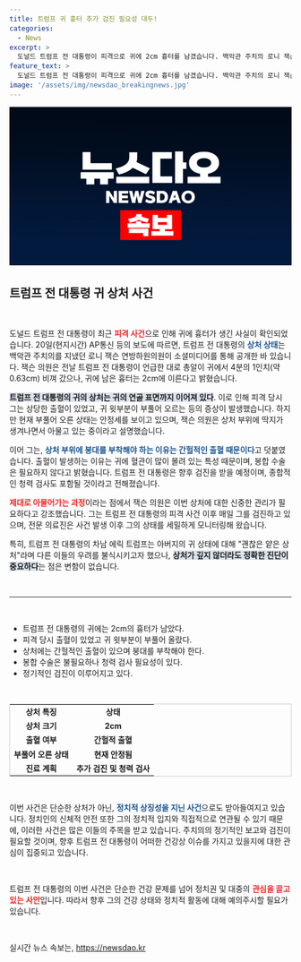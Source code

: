 ```yaml
---
title: 트럼프 귀 흉터 추가 검진 필요성 대두!
categories:
  - News
excerpt: >
  도널드 트럼프 전 대통령이 피격으로 귀에 2cm 흉터를 남겼습니다. 백악관 주치의 로니 잭슨 의원의 설명에 따르면, 총탄은 비껴갔지만, 귀의 상태는 여전히 주목받고 있습니다. 궁금한 재검진 결과는?
feature_text: >
  도널드 트럼프 전 대통령이 피격으로 귀에 2cm 흉터를 남겼습니다. 백악관 주치의 로니 잭슨 의원의 설명에 따르면, 총탄은 비껴갔지만, 귀의 상태는 여전히 주목받고 있습니다. 궁금한 재검진 결과는?
image: '/assets/img/newsdao_breakingnews.jpg'
---
```


<p><img src="/assets/img/newsdao_breakingnews.jpg" alt="koreaapp 속보" /></p>

<h2 data-ke-size="size26">트럼프 전 대통령 귀 상처 사건</h2>

<p data-ke-size="size16">&nbsp;</p>

<p data-ke-size="size16">도널드 트럼프 전 대통령이 최근 <b><span style="color: #ee2323;">피격 사건</span></b>으로 인해 귀에 흉터가 생긴 사실이 확인되었습니다. 20일(현지시간) AP통신 등의 보도에 따르면, 트럼프 전 대통령의 <b><span style="color: #1a5490;">상처 상태</span></b>는 백악관 주치의를 지냈던 로니 잭슨 연방하원의원이 소셜미디어를 통해 공개한 바 있습니다. 잭슨 의원은 전날 트럼프 전 대통령이 언급한 대로 총알이 귀에서 4분의 1인치(약 0.63cm) 비껴 갔으나, 귀에 남은 흉터는 2cm에 이른다고 밝혔습니다.</p>

<p data-ke-size="size16"><b><span style="background-color: #21538527;">트럼프 전 대통령의 귀의 상처는 귀의 연골 표면까지 이어져 있다</span></b>. 이로 인해 피격 당시 그는 상당한 출혈이 있었고, 귀 윗부분이 부풀어 오르는 등의 증상이 발생했습니다. 하지만 현재 부풀어 오른 상태는 안정세를 보이고 있으며, 잭슨 의원은 상처 부위에 딱지가 생겨나면서 아물고 있는 중이라고 설명했습니다.</p>

<p data-ke-size="size16">이어 그는, <b><span style="color: #1a5490;">상처 부위에 붕대를 부착해야 하는 이유는 간헐적인 출혈 때문이다</span></b>고 덧붙였습니다. 출혈이 발생하는 이유는 귀에 혈관이 많이 몰려 있는 특성 때문이며, 봉합 수술은 필요하지 않다고 밝혔습니다. 트럼프 전 대통령은 향후 검진을 받을 예정이며, 종합적인 청력 검사도 포함될 것이라고 전해졌습니다.</p>

<p data-ke-size="size16"><b><span style="color: #ee2323;">제대로 아물어가는 과정</span></b>이라는 점에서 잭슨 의원은 이번 상처에 대한 신중한 관리가 필요하다고 강조했습니다. 그는 트럼프 전 대통령의 피격 사건 이후 매일 그를 검진하고 있으며, 전문 의료진은 사건 발생 이후 그의 상태를 세밀하게 모니터링해 왔습니다.</p>

<p data-ke-size="size16">특히, 트럼프 전 대통령의 차남 에릭 트럼프는 아버지의 귀 상태에 대해 "괜찮은 얕은 상처"라며 다른 이들의 우려를 불식시키고자 했으나, <b><span style="background-color: #21538527;">상처가 깊지 않더라도 정확한 진단이 중요하다</span></b>는 점은 변함이 없습니다.</p>

<p data-ke-size="size16">&nbsp;</p>

<hr />

<p data-ke-size="size16">&nbsp;</p>

<ul>
    <li>트럼프 전 대통령의 귀에는 2cm의 흉터가 남았다.</li>
    <li>피격 당시 출혈이 있었고 귀 윗부분이 부풀어 올랐다.</li>
    <li>상처에는 간헐적인 출혈이 있으며 붕대를 부착해야 한다.</li>
    <li>봉합 수술은 불필요하나 청력 검사 필요성이 있다.</li>
    <li>정기적인 검진이 이루어지고 있다.</li>
</ul>

<p data-ke-size="size16">&nbsp;</p>

<table style="width: 100%; border-collapse: collapse; border: 1px solid #ccc;">
    <tr>
        <td style="text-align: center; height: 17px;"><b>상처 특징</b></td>
        <td style="text-align: center; height: 17px;"><b>상태</b></td>
    </tr>
    <tr>
        <td style="text-align: center; height: 17px;"><b>상처 크기</b></td>
        <td style="text-align: center; height: 17px;"><b>2cm</b></td>
    </tr>
    <tr>
        <td style="text-align: center; height: 17px;"><b>출혈 여부</b></td>
        <td style="text-align: center; height: 17px;"><b>간헐적 출혈</b></td>
    </tr>
    <tr>
        <td style="text-align: center; height: 17px;"><b>부풀어 오른 상태</b></td>
        <td style="text-align: center; height: 17px;"><b>현재 안정됨</b></td>
    </tr>
    <tr>
        <td style="text-align: center; height: 17px;"><b>진료 계획</b></td>
        <td style="text-align: center; height: 17px;"><b>추가 검진 및 청력 검사</b></td>
    </tr>
</table>

<p data-ke-size="size16">&nbsp;</p>

<p data-ke-size="size16">이번 사건은 단순한 상처가 아닌, <b><span style="color: #1a5490;">정치적 상징성을 지닌 사건</span></b>으로도 받아들여지고 있습니다. 정치인의 신체적 안전 또한 그의 정치적 입지와 직접적으로 연관될 수 있기 때문에, 이러한 사건은 많은 이들의 주목을 받고 있습니다. 주치의의 정기적인 보고와 검진이 필요할 것이며, 향후 트럼프 전 대통령이 어떠한 건강상 이슈를 가지고 있을지에 대한 관심이 집중되고 있습니다.</p>

<p data-ke-size="size16">&nbsp;</p>

<p data-ke-size="size16">트럼프 전 대통령의 이번 사건은 단순한 건강 문제를 넘어 정치권 및 대중의 <b><span style="color: #ee2323;">관심을 끌고 있는 사안</span></b>입니다. 따라서 향후 그의 건강 상태와 정치적 활동에 대해 예의주시할 필요가 있습니다.</p>

<p data-ke-size="size16">&nbsp;</p>
실시간 뉴스 속보는, <a href="https://newsdao.kr" rel="dofollow">https://newsdao.kr</a>


